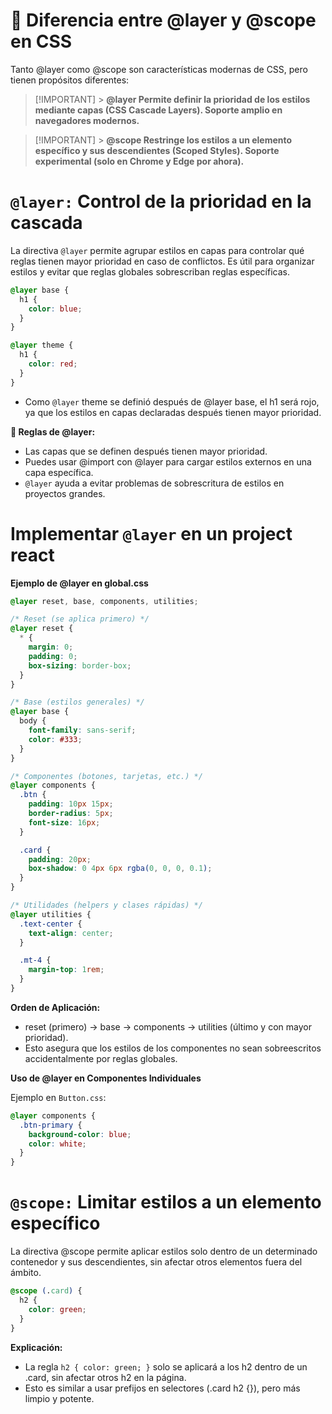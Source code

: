 # 🎨 Diferencia entre @layer y @scope en CSS

Tanto @layer como @scope son características modernas de CSS, pero tienen propósitos diferentes:

> [!IMPORTANT] > **@layer Permite definir la prioridad de los estilos mediante capas (CSS Cascade Layers). Soporte amplio en navegadores modernos.**

> [!IMPORTANT] > **@scope Restringe los estilos a un elemento específico y sus descendientes (Scoped Styles). Soporte experimental (solo en Chrome y Edge por ahora).**

# `@layer:` Control de la prioridad en la cascada

La directiva `@layer` permite agrupar estilos en capas para controlar qué reglas tienen mayor prioridad en caso de conflictos. Es útil para organizar estilos y evitar que reglas globales sobrescriban reglas específicas.

```css
@layer base {
  h1 {
    color: blue;
  }
}

@layer theme {
  h1 {
    color: red;
  }
}
```

- Como `@layer` theme se definió después de @layer base, el h1 será rojo, ya que los estilos en capas declaradas después tienen mayor prioridad.

**📌 Reglas de @layer:**

- Las capas que se definen después tienen mayor prioridad.
- Puedes usar @import con @layer para cargar estilos externos en una capa específica.
- `@layer` ayuda a evitar problemas de sobrescritura de estilos en proyectos grandes.

# Implementar `@layer` en un project react

**Ejemplo de @layer en global.css**

```css
@layer reset, base, components, utilities;

/* Reset (se aplica primero) */
@layer reset {
  * {
    margin: 0;
    padding: 0;
    box-sizing: border-box;
  }
}

/* Base (estilos generales) */
@layer base {
  body {
    font-family: sans-serif;
    color: #333;
  }
}

/* Componentes (botones, tarjetas, etc.) */
@layer components {
  .btn {
    padding: 10px 15px;
    border-radius: 5px;
    font-size: 16px;
  }

  .card {
    padding: 20px;
    box-shadow: 0 4px 6px rgba(0, 0, 0, 0.1);
  }
}

/* Utilidades (helpers y clases rápidas) */
@layer utilities {
  .text-center {
    text-align: center;
  }

  .mt-4 {
    margin-top: 1rem;
  }
}
```

**Orden de Aplicación:**

- reset (primero) → base → components → utilities (último y con mayor prioridad).
- Esto asegura que los estilos de los componentes no sean sobreescritos accidentalmente por reglas globales.


**Uso de @layer en Componentes Individuales**

Ejemplo en ``Button.css``:

```css
@layer components {
  .btn-primary {
    background-color: blue;
    color: white;
  }
}
```

# `@scope:` Limitar estilos a un elemento específico

La directiva @scope permite aplicar estilos solo dentro de un determinado contenedor y sus descendientes, sin afectar otros elementos fuera del ámbito.

```css
@scope (.card) {
  h2 {
    color: green;
  }
}
```

**Explicación:**

- La regla `h2 { color: green; }` solo se aplicará a los h2 dentro de un .card, sin afectar otros h2 en la página.
- Esto es similar a usar prefijos en selectores (.card h2 {}), pero más limpio y potente.
